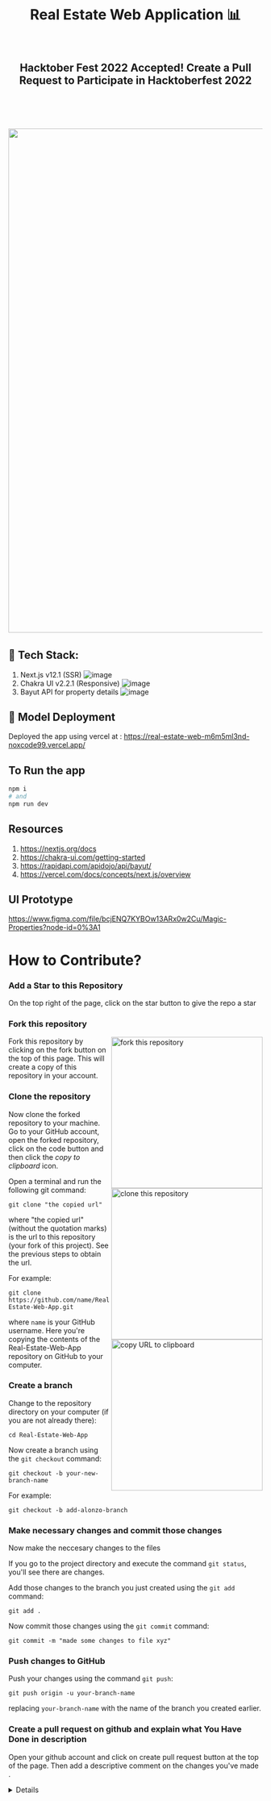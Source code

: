 <h1 align="center">Real Estate Web Application 📊 </h1>

<br>
<h2 align="center"> <b> Hacktober Fest 2022 Accepted! Create a Pull Request to Participate in Hacktoberfest 2022</b></h2>



<br><br><br>

<pre>
<img src="https://user-images.githubusercontent.com/115393657/194775092-20175c82-affd-4a39-ab4e-e25f48f5d69e.png" width="1000"> 
</pre>


## 🚀 Tech Stack:
1) Next.js v12.1 (SSR) ![image](https://img.shields.io/badge/Next.js-14354C?style=for-the-badge&logo=Next.js&logoColor=white)&nbsp;&nbsp;
2) Chakra UI v2.2.1 (Responsive) ![image](https://img.shields.io/badge/ChakraUI-150458?style=for-the-badge&logo=ChakraUI&logoColor=white)&nbsp;&nbsp;
3) Bayut API for property details ![image](https://img.shields.io/badge/BayutAPI-342B029.svg?&style=for-the-badge&logo=bayutapi&logoColor=white)&nbsp;&nbsp;


## 🔴 Model Deployment
Deployed the app using vercel at : https://real-estate-web-m6m5ml3nd-noxcode99.vercel.app/

## To Run the app
```bash
npm i
# and
npm run dev
```

## Resources
1) https://nextjs.org/docs
2) https://chakra-ui.com/getting-started
3) https://rapidapi.com/apidojo/api/bayut/
8) https://vercel.com/docs/concepts/next.js/overview

## UI Prototype
https://www.figma.com/file/bcjENQ7KYBOw13ARx0w2Cu/Magic-Properties?node-id=0%3A1


# How to Contribute?

<!-- 1. **Add a Star to this Repository**
2. **Fork The Repo**
3. **`git clone` The Repo**
5. **Add/Modify/Replace What you want**
6. **Create A Pull Request**
7. **Explain what You Have Done in description** -->

### Add a Star to this Repository

On the top right of the page, click on the star button to give the repo a star

### Fork this repository

<img align="right" width="300" src="https://firstcontributions.github.io/assets/Readme/fork.png" alt="fork this repository" />

Fork this repository by clicking on the fork button on the top of this page.
This will create a copy of this repository in your account.

### Clone the repository

<img align="right" width="300" src="https://firstcontributions.github.io/assets/Readme/clone.png" alt="clone this repository" />

Now clone the forked repository to your machine. Go to your GitHub account, open the forked repository, click on the code button and then click the _copy to clipboard_ icon.

Open a terminal and run the following git command:

```
git clone "the copied url"
```

where "the copied url" (without the quotation marks) is the url to this repository (your fork of this project). See the previous steps to obtain the url.

<img align="right" width="300" src="https://firstcontributions.github.io/assets/Readme/copy-to-clipboard.png" alt="copy URL to clipboard" />

For example:

```
git clone https://github.com/name/Real-Estate-Web-App.git
```

where `name` is your GitHub username. Here you're copying the contents of the Real-Estate-Web-App repository on GitHub to your computer.

### Create a branch

Change to the repository directory on your computer (if you are not already there):

```
cd Real-Estate-Web-App
```

Now create a branch using the `git checkout` command:

```
git checkout -b your-new-branch-name
```

For example:

```
git checkout -b add-alonzo-branch
```

### Make necessary changes and commit those changes

Now make the neccesary changes to the files

If you go to the project directory and execute the command `git status`, you'll see there are changes.

Add those changes to the branch you just created using the `git add` command:

```
git add .
```

Now commit those changes using the `git commit` command:

```
git commit -m "made some changes to file xyz"
```
### Push changes to GitHub

Push your changes using the command `git push`:

```
git push origin -u your-branch-name
```

replacing `your-branch-name` with the name of the branch you created earlier.

### Create a pull request on github and explain what You Have Done in description

Open your github account and click on create pull request button at the top of the page. Then add a descriptive comment on the changes you've made .
<details>



